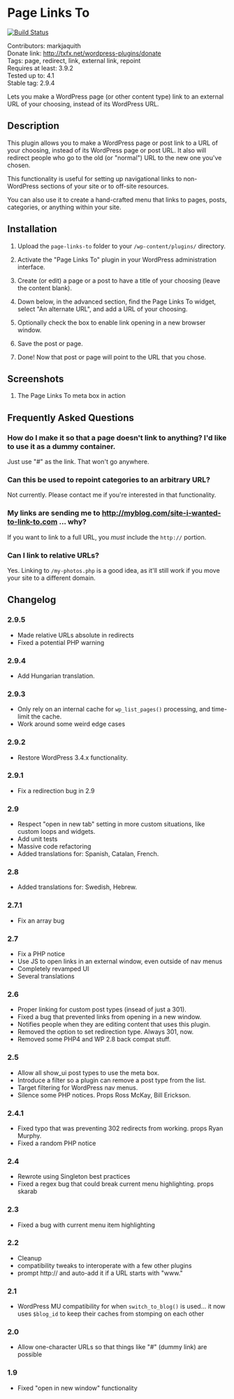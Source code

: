 # Page Links To #

[![Build Status](https://travis-ci.org/markjaquith/page-links-to.png?branch=master)](https://travis-ci.org/markjaquith/page-links-to)  

Contributors: markjaquith  
Donate link: http://txfx.net/wordpress-plugins/donate  
Tags: page, redirect, link, external link, repoint  
Requires at least: 3.9.2  
Tested up to: 4.1  
Stable tag: 2.9.4  

Lets you make a WordPress page (or other content type) link to an external URL of your choosing, instead of its WordPress URL.

## Description ##

This plugin allows you to make a WordPress page or post link to a URL of your choosing, instead of its WordPress page or post URL. It also will redirect people who go to the old (or "normal") URL to the new one you've chosen.

This functionality is useful for setting up navigational links to non-WordPress sections of your site or to off-site resources.

You can also use it to create a hand-crafted menu that links to pages, posts, categories, or anything within your site.

## Installation ##

1. Upload the `page-links-to` folder to your `/wp-content/plugins/` directory.

2. Activate the "Page Links To" plugin in your WordPress administration interface.

3. Create (or edit) a page or a post to have a title of your choosing (leave the content blank).

4. Down below, in the advanced section, find the Page Links To widget, select "An alternate URL", and add a URL of your choosing.

5. Optionally check the box to enable link opening in a new browser window.

6. Save the post or page.

7. Done! Now that post or page will point to the URL that you chose.

## Screenshots ##

1. The Page Links To meta box in action

## Frequently Asked Questions ##

### How do I make it so that a page doesn't link to anything? I'd like to use it as a dummy container. ###

Just use "#" as the link. That won't go anywhere.

### Can this be used to repoint categories to an arbitrary URL? ###

Not currently. Please contact me if you're interested in that functionality.

### My links are sending me to http://myblog.com/site-i-wanted-to-link-to.com ... why? ###

If you want to link to a full URL, you *must* include the `http://` portion.

### Can I link to relative URLs? ###

Yes. Linking to `/my-photos.php` is a good idea, as it'll still work if you move your site to a different domain.

## Changelog ##

### 2.9.5 ###
* Made relative URLs absolute in redirects
* Fixed a potential PHP warning

### 2.9.4 ###
* Add Hungarian translation.

### 2.9.3 ###
* Only rely on an internal cache for `wp_list_pages()` processing, and time-limit the cache.
* Work around some weird edge cases

### 2.9.2 ###
* Restore WordPress 3.4.x functionality.

### 2.9.1 ###
* Fix a redirection bug in 2.9

### 2.9 ###
* Respect "open in new tab" setting in more custom situations, like custom loops and widgets.
* Add unit tests
* Massive code refactoring
* Added translations for: Spanish, Catalan, French.

### 2.8 ###
* Added translations for: Swedish, Hebrew.

### 2.7.1 ###
* Fix an array bug

### 2.7 ###
* Fix a PHP notice
* Use JS to open links in an external window, even outside of nav menus
* Completely revamped UI
* Several translations

### 2.6 ###
* Proper linking for custom post types (insead of just a 301).
* Fixed a bug that prevented links from opening in a new window.
* Notifies people when they are editing content that uses this plugin.
* Removed the option to set redirection type. Always 301, now.
* Removed some PHP4 and WP 2.8 back compat stuff.

### 2.5 ###
* Allow all show_ui post types to use the meta box.
* Introduce a filter so a plugin can remove a post type from the list.
* Target filtering for WordPress nav menus.
* Silence some PHP notices. Props Ross McKay, Bill Erickson.

### 2.4.1 ###
* Fixed typo that was preventing 302 redirects from working. props Ryan Murphy.
* Fixed a random PHP notice

### 2.4 ###
* Rewrote using Singleton best practices
* Fixed a regex bug that could break current menu highlighting. props skarab

### 2.3 ###
* Fixed a bug with current menu item highlighting

### 2.2 ###
* Cleanup
* compatibility tweaks to interoperate with a few other plugins
* prompt http:// and auto-add it if a URL starts with "www."

### 2.1 ###
* WordPress MU compatibility for when `switch_to_blog()` is used... it now uses `$blog_id` to keep their caches from stomping on each other

### 2.0 ###
* Allow one-character URLs so that things like "#" (dummy link) are possible

### 1.9 ###
* Fixed "open in new window" functionality
